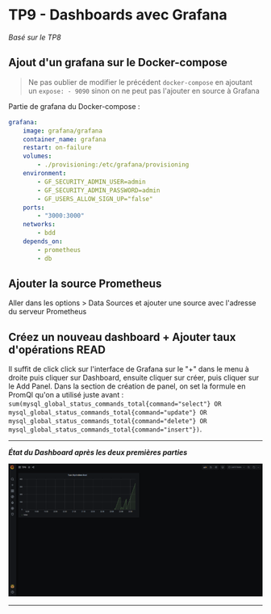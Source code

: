 # TP9 - Dashboards avec Grafana

*Basé sur le TP8*

## Ajout d'un grafana sur le Docker-compose

> Ne pas oublier de modifier le précédent `docker-compose` en ajoutant un `expose: - 9090` sinon on ne peut pas l'ajouter en source à Grafana

Partie de grafana du Docker-compose :
```yaml
grafana:
    image: grafana/grafana
    container_name: grafana
    restart: on-failure
    volumes:
        - ./provisioning:/etc/grafana/provisioning
    environment:
        - GF_SECURITY_ADMIN_USER=admin
        - GF_SECURITY_ADMIN_PASSWORD=admin
        - GF_USERS_ALLOW_SIGN_UP="false"
    ports:
        - "3000:3000"
    networks:
        - bdd
    depends_on:
        - prometheus
        - db
```

## Ajouter la source Prometheus

Aller dans les options > Data Sources et ajouter une source avec l'adresse du serveur Prometheus

## Créez un nouveau dashboard + Ajouter taux d'opérations READ

Il suffit de click click sur l'interface de Grafana sur le "+" dans le menu à droite puis cliquer sur Dashboard, ensuite cliquer sur créer, puis cliquer sur le Add Panel.
Dans la section de création de panel, on set la formule en PromQl qu'on a utilisé juste avant : `sum(mysql_global_status_commands_total{command="select"} OR mysql_global_status_commands_total{command="update"} OR mysql_global_status_commands_total{command="delete"} OR mysql_global_status_commands_total{command="insert"})`.

------
***État du Dashboard après les deux premières parties***

![Grafana state](./images/grafana1.PNG)

------

##